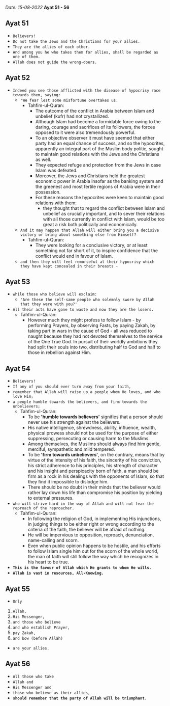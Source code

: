 *Date: 15-08-2022*
**Ayat 51 - 56**


## Ayat 51

- `Believers!`
- `Do not take the Jews and the Christians for your allies.`
- `They are the allies of each other.`
- `And among you he who takes them for allies, shall be regarded as one of them.`
- `Allah does not guide the wrong-doers.`

## Ayat 52

- `Indeed you see those afflicted with the disease of hypocrisy race towards them, saying:`
  - `'We fear lest some misfortune overtakes us.`
    - Tahfim-ul-Quran:
      - The outcome of the conflict in Arabia between Islam and unbelief (kufr) had not crystallized.
      - Although Islam had become a formidable force owing to the daring, courage and sacrifices of its followers, the forces opposed to it were also tremendously powerful.
      - To an objective observer it must have seemed that either party had an equal chance of success, and so the hypocrites, apparently an integral part of the Muslim body politic, sought to maintain good relations with the Jews and the Christians as well.
      - They expected refuge and protection from the Jews in case Islam was defeated.
      - Moreover, the Jews and Christians held the greatest economic power in Arabia insofar as the banking system and the greenest and most fertile regions of Arabia were in their possession.
      - For these reasons the hypocrites were keen to maintain good relations with them:
        - they thought that to regard the conflict between Islam and unbelief as crucially important, and to sever their relations with all those currently in conflict with Islam, would be too great a risk both politically and economically.
  - `And it may happen that Allah will either bring you a decisive victory or bring about something else from Himself?`
    - Tahfim-ul-Quran:
      - They were looking for a conclusive victory, or at least something not far short of it, to inspire confidence that the conflict would end in favour of Islam.
  - `and then they will feel remorseful at their hypocrisy which they have kept concealed in their breasts -`


## Ayat 53

- `while those who believe will exclaim:`
  - `'Are these the self-same people who solemnly swore by Allah that they were with you?'`
- `All their acts have gone to waste and now they are the losers.`
  - Tahfim-ul-Quran:
    - However much they might profess to follow Islam - by performing Prayers, by observing Fasts, by paying Zakah, by taking part in wars in the cause of God - all was reduced to naught because they had not devoted themselves to the service of the One True God. In pursuit of their worldly ambitions they had split their souls into two, distributing half to God and half to those in rebellion against Him.

## Ayat 54

- `Believers!`
- `If any of you should ever turn away from your faith,`
- `remember that Allah will raise up a people whom He loves, and who love Him;`
- `a people humble towards the believers, and firm towards the unbelievers;`
  - Tahfim-ul-Quran:
    - To be **'humble towards believers'** signifies that a person should never use his strength against the believers.
    - His native intelligence, shrewdness, ability, influence, wealth, physical prowess should not be used for the purpose of either suppressing, persecuting or causing harm to the Muslims.
    - Among themselves, the Muslims should always find him gentle, merciful, sympathetic and mild tempered.
    - To be **'firm towards unbelievers'**, on the contrary, means that by virtue of the intensity of his faith, the sincerity of his conviction, his strict adherence to his principles, his strength of character and his insight and perspicacity born of faith, a man should be firm as a rock in his dealings with the opponents of Islam, so that they find it impossible to dislodge him.
    - There should be no doubt in their minds that the believer would rather lay down his life than compromise his position by yielding to external pressures.
- `who will strive hard in the way of Allah and will not fear the reproach of the reproacher.`
  - Tahfim-ul-Quran:
    - In following the religion of God, in implementing His injunctions, in judging things to be either right or wrong according to the criteria of the faith, the believer will be afraid of nothing.
    - He will be impervious to opposition, reproach, denunciation, name-calling and scorn.
    - Even when public opinion happens to be hostile, and his efforts to follow Islam single him out for the scorn of the whole world, the man of faith will still follow the way which he recognizes in his heart to be true.
- **`This is the favour of Allah which He grants to whom He wills.`**
- **`Allah is vast in resources, All-Knowing.`**

## Ayat 55

- `Only`
1. `Allah,`
2. `His Messenger,`
3. `and those who believe`
4. `and who establish Prayer,`
5. `pay Zakah,`
6. `and bow (before Allah)`
- `are your allies.`

## Ayat 56

- `All those who take`
- `Allah and`
- `His Messenger and`
- `those who believe as their allies,`
- **`should remember that the party of Allah will be triumphant.`**